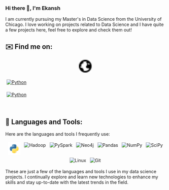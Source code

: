 ### Hi there 👋, I'm Ekansh

I am currently pursuing my Master's in Data Science from the University of Chicago. I love working on projects related to Data Science and I have quite a few projects here, feel free to explore and check them out!

## ✉️ Find me on:


<p align="center">
 <a href="https://github.com/ekanshtrivedi" target="_blank" rel="noopener noreferrer"> <img src="https://raw.githubusercontent.com/iconic/open-iconic/master/svg/globe.svg" alt="Python" height="40" style="vertical-align:top; margin:4px"> </a>

 
 <a href="https://www.linkedin.com/in/ekansh-trivedi/" target="_blank" rel="noopener noreferrer"> <img src="https://cdn.jsdelivr.net/npm/simple-icons@v3/icons/linkedin.svg" alt="Python" height="40" style="vertical-align:top; margin:4px"></a>

 
 <a href="mailto:ekanshtrivedi1509@gmail.com"> <img src="https://cdn.jsdelivr.net/npm/simple-icons@v3/icons/gmail.svg" alt="Python" height="40" style="vertical-align:top; margin:4px"></a>
</p>

<br />

## 🧰 Languages and Tools:
<p align="center">

Here are the languages and tools I frequently use:

<p align="center">
  <img src="https://raw.githubusercontent.com/github/explore/80688e429a7d4ef2fca1e82350fe8e3517d3494d/topics/python/python.png" alt="Python" height="40" style="vertical-align:top; margin:4px">
  <img src="https://upload.wikimedia.org/wikipedia/commons/0/0e/Hadoop_logo.svg" alt="Hadoop" height="40" style="vertical-align:top; margin:4px">
  <img src="https://upload.wikimedia.org/wikipedia/commons/f/f3/Apache_Spark_logo.svg" alt="PySpark" height="40" style="vertical-align:top; margin:4px">
  <img src="https://neo4j.com/wp-content/themes/neo4jweb/assets/images/neo4j-logo-2020.svg" alt="Neo4j" height="40" style="vertical-align:top; margin:4px">
  <img src="https://pandas.pydata.org/static/img/pandas_mark.svg" alt="Pandas" height="40" style="vertical-align:top; margin:4px">
  <img src="https://numpy.org/images/logos/numpy.svg" alt="NumPy" height="40" style="vertical-align:top; margin:4px">
  <img src="https://www.scipy.org/_static/images/scipy_med.png" alt="SciPy" height="40" style="vertical-align:top; margin:4px">
  <img src="https://upload.wikimedia.org/wikipedia/commons/3/35/Tux.svg" alt="Linux" height="40" style="vertical-align:top; margin:4px">
  <img src="https://git-scm.com/images/logos/downloads/Git-Icon-1788C.png" alt="Git" height="40" style="vertical-align:top; margin:4px">
</p>

These are just a few of the languages and tools I use in my data science projects. I continually explore and learn new technologies to enhance my skills and stay up-to-date with the latest trends in the field.


</p>
<!--
**ekanshtrivedi/ekanshtrivedi** is a ✨ _special_ ✨ repository because its `README.md` (this file) appears on your GitHub profile.

Here are some ideas to get you started:

- 🔭 I’m currently working on ...
- 🌱 I’m currently learning ...
- 👯 I’m looking to collaborate on ...
- 🤔 I’m looking for help with ...
- 💬 Ask me about ...
- 📫 How to reach me: ...
- 😄 Pronouns: ...
- ⚡ Fun fact: ...
-->
